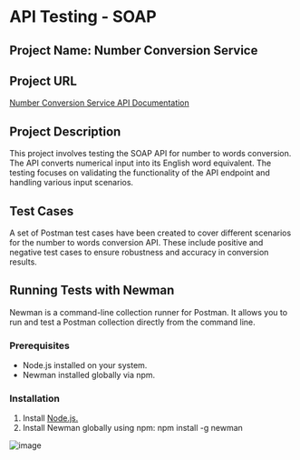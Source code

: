 # API Testing - SOAP

## Project Name: Number Conversion Service
## Project URL
[Number Conversion Service API Documentation](https://www.dataaccess.com/webservicesserver/NumberConversion.wso?op=NumberToWords)

## Project Description
This project involves testing the SOAP API for number to words conversion. The API converts numerical input into its English word equivalent. The testing focuses on validating the functionality of the API endpoint and handling various input scenarios.

## Test Cases
A set of Postman test cases have been created to cover different scenarios for the number to words conversion API. These include positive and negative test cases to ensure robustness and accuracy in conversion results.

## Running Tests with Newman
Newman is a command-line collection runner for Postman. It allows you to run and test a Postman collection directly from the command line.

### Prerequisites
- Node.js installed on your system.
- Newman installed globally via npm.
### Installation
1. Install [Node.js.](https://nodejs.org/en)
2. Install Newman globally using npm:
   npm install -g newman

![image](https://github.com/user-attachments/assets/0f517988-ab71-4d54-b053-17c4e11c1256)

